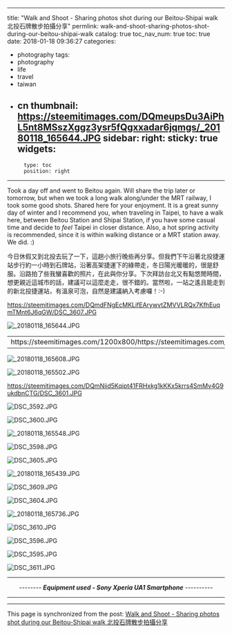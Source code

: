 
---
title: "Walk and Shoot - Sharing photos shot during our Beitou-Shipai walk 北投石牌散步拍攝分享"
permlink: walk-and-shoot-sharing-photos-shot-during-our-beitou-shipai-walk
catalog: true
toc_nav_num: true
toc: true
date: 2018-01-18 09:36:27
categories:
- photography
tags:
- photography
- life
- travel
- taiwan
- cn
thumbnail: https://steemitimages.com/DQmeupsDu3AiPhL5nt8MSszXggz3ysr5fQgxxadar6jqmgs/_20180118_165644.JPG
sidebar:
    right:
        sticky: true
widgets:
    -
        type: toc
        position: right
---


Took a day off and went to Beitou again. Will share the trip later or tomorrow, but when we took a long walk along/under the MRT railway, I took some good shots. Shared here for your enjoyment. It is a great sunny day of winter and I recommend you, when traveling in Taipei, to have a walk here, between Beitou Station and Shipai Station, if you have some casual time and decide to *feel* Taipei in closer distance. Also, a hot spring activity is recommended, since it is within walking distance or a MRT station away. We did. :)

今日休假又到北投去玩了一下，這趟小旅行晚些再分享。但我們下午沿著北投捷運站步行約一小時到石牌站，沿著高架捷運下的綠帶走，冬日陽光暖暖的，很是舒服。沿路拍了些我蠻喜歡的照片，在此與你分享。下次拜訪台北又有點悠閒時間，想更親近這城市的話，建議可以這麼走走，很不錯的。當然啦，一站之遙且能走到的新北投捷運站，有溫泉可泡，自然是建議納入考慮囉！:-)

https://steemitimages.com/DQmdFNgEcMKLifEArywvtZMVVLRQx7KfhEuqmTMnt6J6qGW/DSC_3607.JPG

![_20180118_165644.JPG](https://steemitimages.com/DQmeupsDu3AiPhL5nt8MSszXggz3ysr5fQgxxadar6jqmgs/_20180118_165644.JPG)

<table><tr>
<td>https://steemitimages.com/1200x800/https://steemitimages.com/DQmZ8Szmfq5XaSPkLWZ3cSaBRhQ6VgqjBePXNQsmSeqWVfy/DSC_3602.JPG</td>
<td>https://steemitimages.com/1200x800/https://steemitimages.com/DQmQQ1RgzhofMY8ki51YzP2iuPErBkrGqxjJxKh5pBGSL2e/DSC_3608.JPG</td>
</tr></table>

![_20180118_165608.JPG](https://steemitimages.com/DQmZQ5yihjZJ3nXrQ3QDzPxcPid3gnfKL8GzTEkzDMEN96q/_20180118_165608.JPG)

![_20180118_165502.JPG](https://steemitimages.com/DQmdexqg2jG3HfoayHGwxv5P9DTCD6Q5aqzcGYPrQawP8dQ/_20180118_165502.JPG)

https://steemitimages.com/DQmNiid5Kqipt41FRHxkg1kKKx5krrs4SmMv4G9ukdbnCTG/DSC_3601.JPG

![DSC_3592.JPG](https://steemitimages.com/DQmQ2c3ZBYMqUE8CaPPbeT3F7zHjJhRMB9RAgSSZXUCRmMd/DSC_3592.JPG)

![DSC_3600.JPG](https://steemitimages.com/DQmaPeqb1MwJMAaCXkfQauQmJP25vu4zX7eA1NJYUbmJZzp/DSC_3600.JPG)

![_20180118_165548.JPG](https://steemitimages.com/DQmfT5M2WJNSM5vpFN9HBovwib1uSXPQDrDbVRuG3Kgwusn/_20180118_165548.JPG)

![DSC_3598.JPG](https://steemitimages.com/DQmXtXNgfBNV7ydHedyATLyu2C8fjGiBCf1ejoU4QYYtY5e/DSC_3598.JPG)

![DSC_3605.JPG](https://steemitimages.com/DQmTH4JvD1wtX7rUaHF5mvgB8CLSWBVfEWKteiRwMuBVvuE/DSC_3605.JPG)

![_20180118_165439.JPG](https://steemitimages.com/DQmS3M8XE4fWpPteRvZbdXzurxeypSH48UdHMVnMFKwHNGU/_20180118_165439.JPG)

![DSC_3609.JPG](https://steemitimages.com/DQmUxrGZftWnoFxo72aZpa2P2GPuQEEUZwuiy6n7kc9Rdi2/DSC_3609.JPG)

![DSC_3604.JPG](https://steemitimages.com/DQmRAhJFpZ9pbHAERFmHWKQtMZYQjDg94pzQP2agcRNCnav/DSC_3604.JPG)

![_20180118_165736.JPG](https://steemitimages.com/DQmYri3SA3VPmJt4t9nByatvMpYdrK4qYErDNp2uyABvRSR/_20180118_165736.JPG)

![DSC_3610.JPG](https://steemitimages.com/DQmRe5xLm72MLoFacsDKi8qSS1UbAHnCZznmnYVYdZsSXuH/DSC_3610.JPG)

![DSC_3596.JPG](https://steemitimages.com/DQma74ju6zk2EkSMrquCmPoG9CbdjaVRiKFvbex4RQWkHDd/DSC_3596.JPG)


![DSC_3595.JPG](https://steemitimages.com/DQmepXzusqhBu2PRPGHpVXmes7c2Xd7vJkcnG9eRjJHcKnU/DSC_3595.JPG)


![DSC_3611.JPG](https://steemitimages.com/DQmWCkQYTbPHLLZ4u4W6AHKyiRnqH8foyYghTh1uLCsQRry/DSC_3611.JPG)

<hr>
<center>-------- <em><b>Equipment used - Sony Xperia UA1 Smartphone</b></em> ----------</center>
<hr>

- - -

This page is synchronized from the post: [Walk and Shoot - Sharing photos shot during our Beitou-Shipai walk 北投石牌散步拍攝分享](https://steemit.com/@deanliu/walk-and-shoot-sharing-photos-shot-during-our-beitou-shipai-walk)
